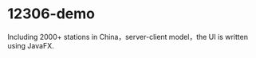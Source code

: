 # 12306-demo
Including 2000+ stations in China，server-client model，the UI is written using JavaFX. 
